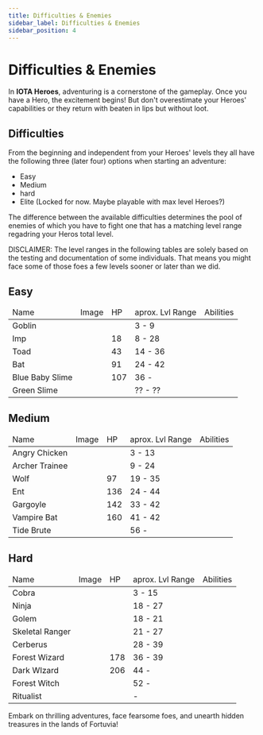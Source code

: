 ```yaml
---
title: Difficulties & Enemies
sidebar_label: Difficulties & Enemies
sidebar_position: 4
---
```


# Difficulties & Enemies

In **IOTA Heroes**, adventuring is a cornerstone of the gameplay. Once you have a Hero, the excitement begins! 
But don't overestimate your Heroes' capabilities or they return with beaten in lips but without loot.  

## Difficulties

From the beginning and independent from your Heroes' levels they all have the following three (later four) options when starting an adventure:
- Easy
- Medium
- hard
- Elite (Locked for now. Maybe playable with max level Heroes?)

The difference between the available difficulties determines the pool of enemies of which you have to fight one that has a matching level range regadring your Heros total level.

DISCLAIMER: 
The level ranges in the following tables are solely based on the testing and documentation of some individuals. 
That means you might face some of those foes a few levels sooner or later than we did.

## Easy

<table class="tg">
<thead>
<tr>
    <td class="tg-0pky">Name</td>
    <td class="tg-0pky">Image</td>
    <td class="tg-0pky">HP</td>
    <td class="tg-0pky">aprox. Lvl Range</td>
    <td class="tg-0pky">Abilities</td>
  </tr>
</thead>
<tbody>
  <tr>
    <td class="tg-0pky">Goblin</td>
    <td class="tg-0pky"></td>
    <td class="tg-0pky"></td>
    <td class="tg-0pky">3 - 9</td>
    <td class="tg-0pky"></td>
  </tr>
  <tr>
    <td class="tg-0pky">Imp</td>
    <td class="tg-0pky"></td>
    <td class="tg-0pky">18</td>
    <td class="tg-0pky">8 - 28</td>
    <td class="tg-0pky"></td>
  </tr>
    <tr>
    <td class="tg-0pky">Toad</td>
    <td class="tg-0pky"></td>
    <td class="tg-0pky">43</td>
    <td class="tg-0pky">14 - 36</td>
    <td class="tg-0pky"></td>
  </tr>
    <tr>
    <td class="tg-0pky">Bat</td>
    <td class="tg-0pky"></td>
    <td class="tg-0pky">91</td>
    <td class="tg-0pky">24 - 42</td>
    <td class="tg-0pky"></td>
  </tr>
    <tr>
    <td class="tg-0pky">Blue Baby Slime</td>
    <td class="tg-0pky"></td>
    <td class="tg-0pky">107</td>
    <td class="tg-0pky">36 - </td>
    <td class="tg-0pky"></td>
  </tr>
    <tr>
    <td class="tg-0pky">Green Slime</td>
    <td class="tg-0pky"></td>
    <td class="tg-0pky"></td>
    <td class="tg-0pky">?? - ??</td>
    <td class="tg-0pky"></td>
  </tr>
</tbody>
</table>

## Medium

<table class="tg">
<thead>
<tr>
    <td class="tg-0pky">Name</td>
    <td class="tg-0pky">Image</td>
    <td class="tg-0pky">HP</td>
    <td class="tg-0pky">aprox. Lvl Range</td>
    <td class="tg-0pky">Abilities</td>
  </tr>
</thead>
<tbody>
  <tr>
    <td class="tg-0pky">Angry Chicken</td>
    <td class="tg-0pky"></td>
    <td class="tg-0pky"></td>
    <td class="tg-0pky">3 - 13</td>
    <td class="tg-0pky"></td>
  </tr>
  <tr>
    <td class="tg-0pky">Archer Trainee</td>
    <td class="tg-0pky"></td>
    <td class="tg-0pky"></td>
    <td class="tg-0pky">9 - 24</td>
    <td class="tg-0pky"></td>
  </tr>
  <tr>
    <td class="tg-0pky">Wolf</td>
    <td class="tg-0pky"></td>
    <td class="tg-0pky">97</td>
    <td class="tg-0pky">19 - 35</td>
    <td class="tg-0pky"></td>
  </tr>
  <tr>
    <td class="tg-0pky">Ent</td>
    <td class="tg-0pky"></td>
    <td class="tg-0pky">136</td>
    <td class="tg-0pky">24 - 44</td>
    <td class="tg-0pky"></td>
  </tr>
  <tr>
    <td class="tg-0pky">Gargoyle</td>
    <td class="tg-0pky"></td>
    <td class="tg-0pky">142</td>
    <td class="tg-0pky">33 - 42</td>
    <td class="tg-0pky"></td>
  </tr>
  <tr>
    <td class="tg-0pky">Vampire Bat</td>
    <td class="tg-0pky"></td>
    <td class="tg-0pky">160</td>
    <td class="tg-0pky">41 - 42</td>
    <td class="tg-0pky"></td>
  </tr>
    <tr>
    <td class="tg-0pky">Tide Brute</td>
    <td class="tg-0pky"></td>
    <td class="tg-0pky"></td>
    <td class="tg-0pky">56 - </td>
    <td class="tg-0pky"></td>
  </tr>
</tbody>
</table>

## Hard

<table class="tg">
<thead>
<tr>
    <td class="tg-0pky">Name</td>
    <td class="tg-0pky">Image</td>
    <td class="tg-0pky">HP</td>
    <td class="tg-0pky">aprox. Lvl Range</td>
    <td class="tg-0pky">Abilities</td>
  </tr>
</thead>
<tbody>
  <tr>
    <td class="tg-0pky">Cobra</td>
    <td class="tg-0pky"></td>
    <td class="tg-0pky"></td>
    <td class="tg-0pky">3 - 15</td>
    <td class="tg-0pky"></td>
  </tr>
  <tr>
    <td class="tg-0pky">Ninja</td>
    <td class="tg-0pky"></td>
    <td class="tg-0pky"></td>
    <td class="tg-0pky">18 - 27</td>
    <td class="tg-0pky"></td>
  </tr>
  <tr>
    <td class="tg-0pky">Golem</td>
    <td class="tg-0pky"></td>
    <td class="tg-0pky"></td>
    <td class="tg-0pky">18 - 21</td>
    <td class="tg-0pky"></td>
  </tr>
  <tr>
    <td class="tg-0pky">Skeletal Ranger</td>
    <td class="tg-0pky"></td>
    <td class="tg-0pky"></td>
    <td class="tg-0pky">21 - 27</td>
    <td class="tg-0pky"></td>
  </tr>
  <tr>
    <td class="tg-0pky">Cerberus</td>
    <td class="tg-0pky"></td>
    <td class="tg-0pky"></td>
    <td class="tg-0pky">28 - 39</td>
    <td class="tg-0pky"></td>
  </tr>
  <tr>
    <td class="tg-0pky">Forest Wizard</td>
    <td class="tg-0pky"></td>
    <td class="tg-0pky">178</td>
    <td class="tg-0pky">36 - 39</td>
    <td class="tg-0pky"></td>
  </tr>
    <tr>
    <td class="tg-0pky">Dark WIzard</td>
    <td class="tg-0pky"></td>
    <td class="tg-0pky">206</td>
    <td class="tg-0pky">44 - </td>
    <td class="tg-0pky"></td>
  </tr>
  <tr>
    <td class="tg-0pky">Forest Witch</td>
    <td class="tg-0pky"></td>
    <td class="tg-0pky"></td>
    <td class="tg-0pky">52 - </td>
    <td class="tg-0pky"></td>
  </tr>
  <tr>
    <td class="tg-0pky">Ritualist</td>
    <td class="tg-0pky"></td>
    <td class="tg-0pky"></td>
    <td class="tg-0pky"> - </td>
    <td class="tg-0pky"></td>
  </tr>
</tbody>
</table>


Embark on thrilling adventures, face fearsome foes, and unearth hidden treasures in the lands of Fortuvia!
